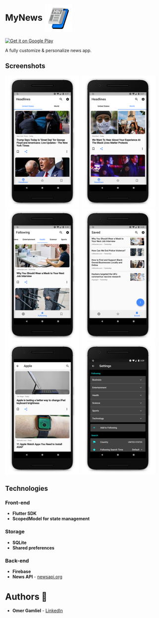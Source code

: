 # MyNews <img src="Assets/Images/app-icon.png" width="90px" align = center />

<a href='https://play.google.com/store/apps/details?id=com.omergamliel.mynews'>
  <img alt='Get it on Google Play' src='https://play.google.com/intl/en_us/badges/images/generic/en_badge_web_generic.png' width='200'/>
</a>

A fully customize & personalize news app.

## Screenshots

<img src="screenshots/Screenshot_1.png" width="240px"/>
<img src="screenshots/Screenshot_2.png" width="240px"/>
<img src="screenshots/Screenshot_3.png" width="240px">
<img src="screenshots/Screenshot_4.png" width="240px"/>
<img src="screenshots/Screenshot_5.png" width="240px"/>
<img src="screenshots/Screenshot_6.png" width="240px"/>

## Technologies

### Front-end

- **Flutter SDK**
- **ScopedModel for state management**

### Storage

 - **SQLite**
 - **Shared preferences**

### Back-end

- **Firebase**
-  **News API** - [newsapi.org](https://newsapi.org/)

# Authors 🙋

-   **Omer Gamliel** - [LinkedIn](https://www.linkedin.com/in/omer-gamliel-6a813a188/)
